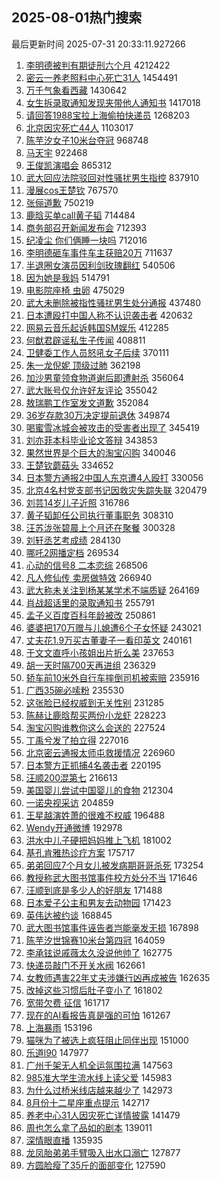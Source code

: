 ## 2025-08-01热门搜索 
最后更新时间 2025-07-31 20:33:11.927266 
1. [李明德被判有期徒刑六个月](https://s.weibo.com/weibo?q=%23%E6%9D%8E%E6%98%8E%E5%BE%B7%E8%A2%AB%E5%88%A4%E6%9C%89%E6%9C%9F%E5%BE%92%E5%88%91%E5%85%AD%E4%B8%AA%E6%9C%88%23&t=31&band_rank=1&Refer=top) 4212422
1. [密云一养老照料中心死亡31人](https://s.weibo.com/weibo?q=%23%E5%AF%86%E4%BA%91%E4%B8%80%E5%85%BB%E8%80%81%E7%85%A7%E6%96%99%E4%B8%AD%E5%BF%83%E6%AD%BB%E4%BA%A131%E4%BA%BA%23&t=31&band_rank=2&Refer=top) 1454491
1. [万千气象看西藏](https://s.weibo.com/weibo?q=%23%E4%B8%87%E5%8D%83%E6%B0%94%E8%B1%A1%E7%9C%8B%E8%A5%BF%E8%97%8F%23&t=31&band_rank=3&Refer=top) 1430642
1. [女生拆录取通知发现夹带他人通知书](https://s.weibo.com/weibo?q=%23%E5%A5%B3%E7%94%9F%E6%8B%86%E5%BD%95%E5%8F%96%E9%80%9A%E7%9F%A5%E5%8F%91%E7%8E%B0%E5%A4%B9%E5%B8%A6%E4%BB%96%E4%BA%BA%E9%80%9A%E7%9F%A5%E4%B9%A6%23&t=31&band_rank=4&Refer=top) 1417018
1. [请回答1988宝拉上海偷拍快递员](https://s.weibo.com/weibo?q=%23%E8%AF%B7%E5%9B%9E%E7%AD%941988%E5%AE%9D%E6%8B%89%E4%B8%8A%E6%B5%B7%E5%81%B7%E6%8B%8D%E5%BF%AB%E9%80%92%E5%91%98%23&t=31&band_rank=1&Refer=top) 1268203
1. [北京因灾死亡44人](https://s.weibo.com/weibo?q=%23%E5%8C%97%E4%BA%AC%E5%9B%A0%E7%81%BE%E6%AD%BB%E4%BA%A144%E4%BA%BA%23&t=31&band_rank=5&Refer=top) 1103017
1. [陈芋汐女子10米台夺冠](https://s.weibo.com/weibo?q=%23%E9%99%88%E8%8A%8B%E6%B1%90%E5%A5%B3%E5%AD%9010%E7%B1%B3%E5%8F%B0%E5%A4%BA%E5%86%A0%23&t=31&band_rank=2&Refer=top) 968748
1. [马天宇](https://s.weibo.com/weibo?q=%E9%A9%AC%E5%A4%A9%E5%AE%87&t=31&band_rank=6&Refer=top) 922468
1. [王俊凯演唱会](https://s.weibo.com/weibo?q=%23%E7%8E%8B%E4%BF%8A%E5%87%AF%E6%BC%94%E5%94%B1%E4%BC%9A%23&t=31&band_rank=7&Refer=top) 865312
1. [武大回应法院驳回对性骚扰男生指控](https://s.weibo.com/weibo?q=%23%E6%AD%A6%E5%A4%A7%E5%9B%9E%E5%BA%94%E6%B3%95%E9%99%A2%E9%A9%B3%E5%9B%9E%E5%AF%B9%E6%80%A7%E9%AA%9A%E6%89%B0%E7%94%B7%E7%94%9F%E6%8C%87%E6%8E%A7%23&t=31&band_rank=4&Refer=top) 837910
1. [漫展cos王楚钦](https://s.weibo.com/weibo?q=%E6%BC%AB%E5%B1%95cos%E7%8E%8B%E6%A5%9A%E9%92%A6&t=31&band_rank=8&Refer=top) 767570
1. [张俪道歉](https://s.weibo.com/weibo?q=%23%E5%BC%A0%E4%BF%AA%E9%81%93%E6%AD%89%23&t=31&band_rank=5&Refer=top) 750219
1. [鹿晗买单call黄子韬](https://s.weibo.com/weibo?q=%23%E9%B9%BF%E6%99%97%E4%B9%B0%E5%8D%95call%E9%BB%84%E5%AD%90%E9%9F%AC%23&t=31&band_rank=9&Refer=top) 714484
1. [商务部召开新闻发布会](https://s.weibo.com/weibo?q=%23%E5%95%86%E5%8A%A1%E9%83%A8%E5%8F%AC%E5%BC%80%E6%96%B0%E9%97%BB%E5%8F%91%E5%B8%83%E4%BC%9A%23&t=31&band_rank=10&Refer=top) 712393
1. [纪凌尘 你们俩睡一块吗](https://s.weibo.com/weibo?q=%E7%BA%AA%E5%87%8C%E5%B0%98%20%E4%BD%A0%E4%BB%AC%E4%BF%A9%E7%9D%A1%E4%B8%80%E5%9D%97%E5%90%97&t=31&band_rank=11&Refer=top) 712016
1. [李明德砸车事件车主获赔20万](https://s.weibo.com/weibo?q=%23%E6%9D%8E%E6%98%8E%E5%BE%B7%E7%A0%B8%E8%BD%A6%E4%BA%8B%E4%BB%B6%E8%BD%A6%E4%B8%BB%E8%8E%B7%E8%B5%9420%E4%B8%87%23&t=31&band_rank=12&Refer=top) 711637
1. [半退圈女演员因利剑玫瑰翻红](https://s.weibo.com/weibo?q=%E5%8D%8A%E9%80%80%E5%9C%88%E5%A5%B3%E6%BC%94%E5%91%98%E5%9B%A0%E5%88%A9%E5%89%91%E7%8E%AB%E7%91%B0%E7%BF%BB%E7%BA%A2&t=31&band_rank=13&Refer=top) 540506
1. [因为她是我妈](https://s.weibo.com/weibo?q=%23%E5%9B%A0%E4%B8%BA%E5%A5%B9%E6%98%AF%E6%88%91%E5%A6%88%23&t=31&band_rank=50&Refer=top) 514791
1. [电影院座椅 虫卵](https://s.weibo.com/weibo?q=%E7%94%B5%E5%BD%B1%E9%99%A2%E5%BA%A7%E6%A4%85%20%E8%99%AB%E5%8D%B5&t=31&band_rank=14&Refer=top) 475029
1. [武大未删除被指性骚扰男生处分通报](https://s.weibo.com/weibo?q=%23%E6%AD%A6%E5%A4%A7%E6%9C%AA%E5%88%A0%E9%99%A4%E8%A2%AB%E6%8C%87%E6%80%A7%E9%AA%9A%E6%89%B0%E7%94%B7%E7%94%9F%E5%A4%84%E5%88%86%E9%80%9A%E6%8A%A5%23&t=31&band_rank=7&Refer=top) 437480
1. [日本遭殴打中国人称不认识袭击者](https://s.weibo.com/weibo?q=%23%E6%97%A5%E6%9C%AC%E9%81%AD%E6%AE%B4%E6%89%93%E4%B8%AD%E5%9B%BD%E4%BA%BA%E7%A7%B0%E4%B8%8D%E8%AE%A4%E8%AF%86%E8%A2%AD%E5%87%BB%E8%80%85%23&t=31&band_rank=15&Refer=top) 420632
1. [网易云音乐起诉韩国SM娱乐](https://s.weibo.com/weibo?q=%23%E7%BD%91%E6%98%93%E4%BA%91%E9%9F%B3%E4%B9%90%E8%B5%B7%E8%AF%89%E9%9F%A9%E5%9B%BDSM%E5%A8%B1%E4%B9%90%23&t=31&band_rank=16&Refer=top) 412285
1. [何猷君辟谣私生子传闻](https://s.weibo.com/weibo?q=%23%E4%BD%95%E7%8C%B7%E5%90%9B%E8%BE%9F%E8%B0%A3%E7%A7%81%E7%94%9F%E5%AD%90%E4%BC%A0%E9%97%BB%23&t=31&band_rank=17&Refer=top) 408811
1. [卫健委工作人员怒吼女子后续](https://s.weibo.com/weibo?q=%23%E5%8D%AB%E5%81%A5%E5%A7%94%E5%B7%A5%E4%BD%9C%E4%BA%BA%E5%91%98%E6%80%92%E5%90%BC%E5%A5%B3%E5%AD%90%E5%90%8E%E7%BB%AD%23&t=31&band_rank=18&Refer=top) 370111
1. [朱一龙倪妮 顶级过肺](https://s.weibo.com/weibo?q=%E6%9C%B1%E4%B8%80%E9%BE%99%E5%80%AA%E5%A6%AE%20%E9%A1%B6%E7%BA%A7%E8%BF%87%E8%82%BA&t=31&band_rank=8&Refer=top) 362198
1. [加沙男童领食物道谢后即遭射杀](https://s.weibo.com/weibo?q=%23%E5%8A%A0%E6%B2%99%E7%94%B7%E7%AB%A5%E9%A2%86%E9%A3%9F%E7%89%A9%E9%81%93%E8%B0%A2%E5%90%8E%E5%8D%B3%E9%81%AD%E5%B0%84%E6%9D%80%23&t=31&band_rank=9&Refer=top) 356064
1. [武大账号仅允许好友评论](https://s.weibo.com/weibo?q=%23%E6%AD%A6%E5%A4%A7%E8%B4%A6%E5%8F%B7%E4%BB%85%E5%85%81%E8%AE%B8%E5%A5%BD%E5%8F%8B%E8%AF%84%E8%AE%BA%23&t=31&band_rank=10&Refer=top) 355042
1. [敖瑞鹏工作室发文道歉](https://s.weibo.com/weibo?q=%23%E6%95%96%E7%91%9E%E9%B9%8F%E5%B7%A5%E4%BD%9C%E5%AE%A4%E5%8F%91%E6%96%87%E9%81%93%E6%AD%89%23&t=31&band_rank=11&Refer=top) 352084
1. [36岁存款30万决定提前退休](https://s.weibo.com/weibo?q=36%E5%B2%81%E5%AD%98%E6%AC%BE30%E4%B8%87%E5%86%B3%E5%AE%9A%E6%8F%90%E5%89%8D%E9%80%80%E4%BC%91&t=31&band_rank=12&Refer=top) 349874
1. [喝蜜雪冰城会被攻击的受害者出现了](https://s.weibo.com/weibo?q=%E5%96%9D%E8%9C%9C%E9%9B%AA%E5%86%B0%E5%9F%8E%E4%BC%9A%E8%A2%AB%E6%94%BB%E5%87%BB%E7%9A%84%E5%8F%97%E5%AE%B3%E8%80%85%E5%87%BA%E7%8E%B0%E4%BA%86&t=31&band_rank=13&Refer=top) 345419
1. [刘亦菲本科毕业论文答辩](https://s.weibo.com/weibo?q=%E5%88%98%E4%BA%A6%E8%8F%B2%E6%9C%AC%E7%A7%91%E6%AF%95%E4%B8%9A%E8%AE%BA%E6%96%87%E7%AD%94%E8%BE%A9&t=31&band_rank=14&Refer=top) 343853
1. [果然世界是个巨大的淘宝闪购](https://s.weibo.com/weibo?q=%23%E6%9E%9C%E7%84%B6%E4%B8%96%E7%95%8C%E6%98%AF%E4%B8%AA%E5%B7%A8%E5%A4%A7%E7%9A%84%E6%B7%98%E5%AE%9D%E9%97%AA%E8%B4%AD%23&t=31&band_rank=15&Refer=top) 340046
1. [王楚钦蘑菇头](https://s.weibo.com/weibo?q=%E7%8E%8B%E6%A5%9A%E9%92%A6%E8%98%91%E8%8F%87%E5%A4%B4&t=31&band_rank=17&Refer=top) 334652
1. [日本警方通报2中国人东京遭4人殴打](https://s.weibo.com/weibo?q=%23%E6%97%A5%E6%9C%AC%E8%AD%A6%E6%96%B9%E9%80%9A%E6%8A%A52%E4%B8%AD%E5%9B%BD%E4%BA%BA%E4%B8%9C%E4%BA%AC%E9%81%AD4%E4%BA%BA%E6%AE%B4%E6%89%93%23&t=31&band_rank=19&Refer=top) 330056
1. [北京4名村党支部书记因救灾失踪失联](https://s.weibo.com/weibo?q=%23%E5%8C%97%E4%BA%AC4%E5%90%8D%E6%9D%91%E5%85%9A%E6%94%AF%E9%83%A8%E4%B9%A6%E8%AE%B0%E5%9B%A0%E6%95%91%E7%81%BE%E5%A4%B1%E8%B8%AA%E5%A4%B1%E8%81%94%23&t=31&band_rank=20&Refer=top) 320479
1. [刘芸14岁儿子近照](https://s.weibo.com/weibo?q=%23%E5%88%98%E8%8A%B814%E5%B2%81%E5%84%BF%E5%AD%90%E8%BF%91%E7%85%A7%23&t=31&band_rank=21&Refer=top) 316786
1. [黄子韬卸任公司执行董事职务](https://s.weibo.com/weibo?q=%23%E9%BB%84%E5%AD%90%E9%9F%AC%E5%8D%B8%E4%BB%BB%E5%85%AC%E5%8F%B8%E6%89%A7%E8%A1%8C%E8%91%A3%E4%BA%8B%E8%81%8C%E5%8A%A1%23&t=31&band_rank=18&Refer=top) 308310
1. [汪苏泷张碧晨上个月还在聚餐](https://s.weibo.com/weibo?q=%23%E6%B1%AA%E8%8B%8F%E6%B3%B7%E5%BC%A0%E7%A2%A7%E6%99%A8%E4%B8%8A%E4%B8%AA%E6%9C%88%E8%BF%98%E5%9C%A8%E8%81%9A%E9%A4%90%23&t=31&band_rank=22&Refer=top) 300328
1. [刘轩丞艺考成绩](https://s.weibo.com/weibo?q=%23%E5%88%98%E8%BD%A9%E4%B8%9E%E8%89%BA%E8%80%83%E6%88%90%E7%BB%A9%23&t=31&band_rank=19&Refer=top) 284130
1. [哪吒2网播定档](https://s.weibo.com/weibo?q=%23%E5%93%AA%E5%90%922%E7%BD%91%E6%92%AD%E5%AE%9A%E6%A1%A3%23&t=31&band_rank=23&Refer=top) 269534
1. [心动的信号8 二本恋综](https://s.weibo.com/weibo?q=%E5%BF%83%E5%8A%A8%E7%9A%84%E4%BF%A1%E5%8F%B78%20%E4%BA%8C%E6%9C%AC%E6%81%8B%E7%BB%BC&t=31&band_rank=24&Refer=top) 268506
1. [凡人修仙传 卖房做特效](https://s.weibo.com/weibo?q=%E5%87%A1%E4%BA%BA%E4%BF%AE%E4%BB%99%E4%BC%A0%20%E5%8D%96%E6%88%BF%E5%81%9A%E7%89%B9%E6%95%88&t=31&band_rank=24&Refer=top) 266940
1. [武大称未关注到杨某某学术不端质疑](https://s.weibo.com/weibo?q=%23%E6%AD%A6%E5%A4%A7%E7%A7%B0%E6%9C%AA%E5%85%B3%E6%B3%A8%E5%88%B0%E6%9D%A8%E6%9F%90%E6%9F%90%E5%AD%A6%E6%9C%AF%E4%B8%8D%E7%AB%AF%E8%B4%A8%E7%96%91%23&t=31&band_rank=25&Refer=top) 264169
1. [肖战超话里的录取通知书](https://s.weibo.com/weibo?q=%E8%82%96%E6%88%98%E8%B6%85%E8%AF%9D%E9%87%8C%E7%9A%84%E5%BD%95%E5%8F%96%E9%80%9A%E7%9F%A5%E4%B9%A6&t=31&band_rank=26&Refer=top) 255791
1. [孟子义百度百科年龄被改](https://s.weibo.com/weibo?q=%23%E5%AD%9F%E5%AD%90%E4%B9%89%E7%99%BE%E5%BA%A6%E7%99%BE%E7%A7%91%E5%B9%B4%E9%BE%84%E8%A2%AB%E6%94%B9%23&t=31&band_rank=26&Refer=top) 250861
1. [婆婆把170万赠与儿媳遭6个子女怀疑](https://s.weibo.com/weibo?q=%23%E5%A9%86%E5%A9%86%E6%8A%8A170%E4%B8%87%E8%B5%A0%E4%B8%8E%E5%84%BF%E5%AA%B3%E9%81%AD6%E4%B8%AA%E5%AD%90%E5%A5%B3%E6%80%80%E7%96%91%23&t=31&band_rank=27&Refer=top) 243021
1. [丈夫花1.9万买古董妻子一看印英文](https://s.weibo.com/weibo?q=%23%E4%B8%88%E5%A4%AB%E8%8A%B11.9%E4%B8%87%E4%B9%B0%E5%8F%A4%E8%91%A3%E5%A6%BB%E5%AD%90%E4%B8%80%E7%9C%8B%E5%8D%B0%E8%8B%B1%E6%96%87%23&t=31&band_rank=29&Refer=top) 240161
1. [于文文直呼小孩姐出片折么美](https://s.weibo.com/weibo?q=%23%E4%BA%8E%E6%96%87%E6%96%87%E7%9B%B4%E5%91%BC%E5%B0%8F%E5%AD%A9%E5%A7%90%E5%87%BA%E7%89%87%E6%8A%98%E4%B9%88%E7%BE%8E%23&t=31&band_rank=30&Refer=top) 237653
1. [胡一天时隔700天再进组](https://s.weibo.com/weibo?q=%23%E8%83%A1%E4%B8%80%E5%A4%A9%E6%97%B6%E9%9A%94700%E5%A4%A9%E5%86%8D%E8%BF%9B%E7%BB%84%23&t=31&band_rank=27&Refer=top) 236329
1. [轿车前10米外自行车摔倒司机被索赔](https://s.weibo.com/weibo?q=%23%E8%BD%BF%E8%BD%A6%E5%89%8D10%E7%B1%B3%E5%A4%96%E8%87%AA%E8%A1%8C%E8%BD%A6%E6%91%94%E5%80%92%E5%8F%B8%E6%9C%BA%E8%A2%AB%E7%B4%A2%E8%B5%94%23&t=31&band_rank=31&Refer=top) 235916
1. [广西35碗必嗦粉](https://s.weibo.com/weibo?q=%E5%B9%BF%E8%A5%BF35%E7%A2%97%E5%BF%85%E5%97%A6%E7%B2%89&t=31&band_rank=32&Refer=top) 235530
1. [这张脸已经权威到无关性别](https://s.weibo.com/weibo?q=%E8%BF%99%E5%BC%A0%E8%84%B8%E5%B7%B2%E7%BB%8F%E6%9D%83%E5%A8%81%E5%88%B0%E6%97%A0%E5%85%B3%E6%80%A7%E5%88%AB&t=31&band_rank=28&Refer=top) 231285
1. [陈赫让鹿晗帮买两份小龙虾](https://s.weibo.com/weibo?q=%23%E9%99%88%E8%B5%AB%E8%AE%A9%E9%B9%BF%E6%99%97%E5%B8%AE%E4%B9%B0%E4%B8%A4%E4%BB%BD%E5%B0%8F%E9%BE%99%E8%99%BE%23&t=31&band_rank=29&Refer=top) 228223
1. [淘宝闪购谁教你这么会送的](https://s.weibo.com/weibo?q=%23%E6%B7%98%E5%AE%9D%E9%97%AA%E8%B4%AD%E8%B0%81%E6%95%99%E4%BD%A0%E8%BF%99%E4%B9%88%E4%BC%9A%E9%80%81%E7%9A%84%23&t=31&band_rank=30&Refer=top) 227524
1. [丁禹兮发了拍立得](https://s.weibo.com/weibo?q=%23%E4%B8%81%E7%A6%B9%E5%85%AE%E5%8F%91%E4%BA%86%E6%8B%8D%E7%AB%8B%E5%BE%97%23&t=31&band_rank=31&Refer=top) 227016
1. [北京密云通报太师屯救援情况](https://s.weibo.com/weibo?q=%23%E5%8C%97%E4%BA%AC%E5%AF%86%E4%BA%91%E9%80%9A%E6%8A%A5%E5%A4%AA%E5%B8%88%E5%B1%AF%E6%95%91%E6%8F%B4%E6%83%85%E5%86%B5%23&t=31&band_rank=32&Refer=top) 226960
1. [日本警方正抓捕4名袭击者](https://s.weibo.com/weibo?q=%23%E6%97%A5%E6%9C%AC%E8%AD%A6%E6%96%B9%E6%AD%A3%E6%8A%93%E6%8D%954%E5%90%8D%E8%A2%AD%E5%87%BB%E8%80%85%23&t=31&band_rank=33&Refer=top) 220195
1. [汪顺200混第七](https://s.weibo.com/weibo?q=%23%E6%B1%AA%E9%A1%BA200%E6%B7%B7%E7%AC%AC%E4%B8%83%23&t=31&band_rank=33&Refer=top) 216613
1. [美国婴儿尝试中国婴儿的食物](https://s.weibo.com/weibo?q=%E7%BE%8E%E5%9B%BD%E5%A9%B4%E5%84%BF%E5%B0%9D%E8%AF%95%E4%B8%AD%E5%9B%BD%E5%A9%B4%E5%84%BF%E7%9A%84%E9%A3%9F%E7%89%A9&t=31&band_rank=34&Refer=top) 212304
1. [一诺央视采访](https://s.weibo.com/weibo?q=%23%E4%B8%80%E8%AF%BA%E5%A4%AE%E8%A7%86%E9%87%87%E8%AE%BF%23&t=31&band_rank=34&Refer=top) 204859
1. [王星越演姓萧的很难不权威](https://s.weibo.com/weibo?q=%E7%8E%8B%E6%98%9F%E8%B6%8A%E6%BC%94%E5%A7%93%E8%90%A7%E7%9A%84%E5%BE%88%E9%9A%BE%E4%B8%8D%E6%9D%83%E5%A8%81&t=31&band_rank=35&Refer=top) 196488
1. [Wendy开通微博](https://s.weibo.com/weibo?q=%23Wendy%E5%BC%80%E9%80%9A%E5%BE%AE%E5%8D%9A%23&t=31&band_rank=36&Refer=top) 192978
1. [洪水中儿子硬把妈妈推上飞机](https://s.weibo.com/weibo?q=%23%E6%B4%AA%E6%B0%B4%E4%B8%AD%E5%84%BF%E5%AD%90%E7%A1%AC%E6%8A%8A%E5%A6%88%E5%A6%88%E6%8E%A8%E4%B8%8A%E9%A3%9E%E6%9C%BA%23&t=31&band_rank=37&Refer=top) 181002
1. [基孔肯雅热诊疗方案](https://s.weibo.com/weibo?q=%23%E5%9F%BA%E5%AD%94%E8%82%AF%E9%9B%85%E7%83%AD%E8%AF%8A%E7%96%97%E6%96%B9%E6%A1%88%23&t=31&band_rank=38&Refer=top) 175717
1. [弟弟回应7个月女儿被发病期哥哥杀死](https://s.weibo.com/weibo?q=%23%E5%BC%9F%E5%BC%9F%E5%9B%9E%E5%BA%947%E4%B8%AA%E6%9C%88%E5%A5%B3%E5%84%BF%E8%A2%AB%E5%8F%91%E7%97%85%E6%9C%9F%E5%93%A5%E5%93%A5%E6%9D%80%E6%AD%BB%23&t=31&band_rank=35&Refer=top) 173254
1. [教授称武大图书馆事件校方处分不当](https://s.weibo.com/weibo?q=%23%E6%95%99%E6%8E%88%E7%A7%B0%E6%AD%A6%E5%A4%A7%E5%9B%BE%E4%B9%A6%E9%A6%86%E4%BA%8B%E4%BB%B6%E6%A0%A1%E6%96%B9%E5%A4%84%E5%88%86%E4%B8%8D%E5%BD%93%23&t=31&band_rank=39&Refer=top) 171646
1. [汪顺到底是多少人的好朋友](https://s.weibo.com/weibo?q=%E6%B1%AA%E9%A1%BA%E5%88%B0%E5%BA%95%E6%98%AF%E5%A4%9A%E5%B0%91%E4%BA%BA%E7%9A%84%E5%A5%BD%E6%9C%8B%E5%8F%8B&t=31&band_rank=40&Refer=top) 171488
1. [日本爱子公主和男友去动物园](https://s.weibo.com/weibo?q=%E6%97%A5%E6%9C%AC%E7%88%B1%E5%AD%90%E5%85%AC%E4%B8%BB%E5%92%8C%E7%94%B7%E5%8F%8B%E5%8E%BB%E5%8A%A8%E7%89%A9%E5%9B%AD&t=31&band_rank=41&Refer=top) 171423
1. [英伟达被约谈](https://s.weibo.com/weibo?q=%23%E8%8B%B1%E4%BC%9F%E8%BE%BE%E8%A2%AB%E7%BA%A6%E8%B0%88%23&t=31&band_rank=42&Refer=top) 168845
1. [武大图书馆事件诬告者岂能毫发无损](https://s.weibo.com/weibo?q=%23%E6%AD%A6%E5%A4%A7%E5%9B%BE%E4%B9%A6%E9%A6%86%E4%BA%8B%E4%BB%B6%E8%AF%AC%E5%91%8A%E8%80%85%E5%B2%82%E8%83%BD%E6%AF%AB%E5%8F%91%E6%97%A0%E6%8D%9F%23&t=31&band_rank=36&Refer=top) 167898
1. [陈芋汐世锦赛10米台第四冠](https://s.weibo.com/weibo?q=%23%E9%99%88%E8%8A%8B%E6%B1%90%E4%B8%96%E9%94%A6%E8%B5%9B10%E7%B1%B3%E5%8F%B0%E7%AC%AC%E5%9B%9B%E5%86%A0%23&t=31&band_rank=37&Refer=top) 164059
1. [李承铉说戚薇太久没说他帅了](https://s.weibo.com/weibo?q=%E6%9D%8E%E6%89%BF%E9%93%89%E8%AF%B4%E6%88%9A%E8%96%87%E5%A4%AA%E4%B9%85%E6%B2%A1%E8%AF%B4%E4%BB%96%E5%B8%85%E4%BA%86&t=31&band_rank=43&Refer=top) 162775
1. [快递员敲门不开关水阀](https://s.weibo.com/weibo?q=%E5%BF%AB%E9%80%92%E5%91%98%E6%95%B2%E9%97%A8%E4%B8%8D%E5%BC%80%E5%85%B3%E6%B0%B4%E9%98%80&t=31&band_rank=44&Refer=top) 162661
1. [女教师遇害22年丈夫涉嫌行凶再成被告](https://s.weibo.com/weibo?q=%23%E5%A5%B3%E6%95%99%E5%B8%88%E9%81%87%E5%AE%B322%E5%B9%B4%E4%B8%88%E5%A4%AB%E6%B6%89%E5%AB%8C%E8%A1%8C%E5%87%B6%E5%86%8D%E6%88%90%E8%A2%AB%E5%91%8A%23&t=31&band_rank=38&Refer=top) 162635
1. [改掉这些习惯后肚子变小了](https://s.weibo.com/weibo?q=%23%E6%94%B9%E6%8E%89%E8%BF%99%E4%BA%9B%E4%B9%A0%E6%83%AF%E5%90%8E%E8%82%9A%E5%AD%90%E5%8F%98%E5%B0%8F%E4%BA%86%23&t=31&band_rank=40&Refer=top) 161802
1. [宽带欠费 征信](https://s.weibo.com/weibo?q=%E5%AE%BD%E5%B8%A6%E6%AC%A0%E8%B4%B9%20%E5%BE%81%E4%BF%A1&t=31&band_rank=41&Refer=top) 161717
1. [现在的AI看报告真是强的可怕](https://s.weibo.com/weibo?q=%E7%8E%B0%E5%9C%A8%E7%9A%84AI%E7%9C%8B%E6%8A%A5%E5%91%8A%E7%9C%9F%E6%98%AF%E5%BC%BA%E7%9A%84%E5%8F%AF%E6%80%95&t=31&band_rank=42&Refer=top) 161267
1. [上海暴雨](https://s.weibo.com/weibo?q=%E4%B8%8A%E6%B5%B7%E6%9A%B4%E9%9B%A8&t=31&band_rank=43&Refer=top) 153196
1. [猫咪为了被选上疯狂阻止同伴出现](https://s.weibo.com/weibo?q=%E7%8C%AB%E5%92%AA%E4%B8%BA%E4%BA%86%E8%A2%AB%E9%80%89%E4%B8%8A%E7%96%AF%E7%8B%82%E9%98%BB%E6%AD%A2%E5%90%8C%E4%BC%B4%E5%87%BA%E7%8E%B0&t=31&band_rank=45&Refer=top) 151000
1. [乐道l90](https://s.weibo.com/weibo?q=%E4%B9%90%E9%81%93l90&t=31&band_rank=44&Refer=top) 147977
1. [广州千架无人机全运氛围拉满](https://s.weibo.com/weibo?q=%23%E5%B9%BF%E5%B7%9E%E5%8D%83%E6%9E%B6%E6%97%A0%E4%BA%BA%E6%9C%BA%E5%85%A8%E8%BF%90%E6%B0%9B%E5%9B%B4%E6%8B%89%E6%BB%A1%23&t=31&band_rank=45&Refer=top) 147563
1. [985准大学生流水线上读父爱](https://s.weibo.com/weibo?q=%23985%E5%87%86%E5%A4%A7%E5%AD%A6%E7%94%9F%E6%B5%81%E6%B0%B4%E7%BA%BF%E4%B8%8A%E8%AF%BB%E7%88%B6%E7%88%B1%23&t=31&band_rank=46&Refer=top) 145983
1. [为什么过桥米线店越来越少了](https://s.weibo.com/weibo?q=%E4%B8%BA%E4%BB%80%E4%B9%88%E8%BF%87%E6%A1%A5%E7%B1%B3%E7%BA%BF%E5%BA%97%E8%B6%8A%E6%9D%A5%E8%B6%8A%E5%B0%91%E4%BA%86&t=31&band_rank=46&Refer=top) 142973
1. [8月份十二星座重点提示](https://s.weibo.com/weibo?q=%238%E6%9C%88%E4%BB%BD%E5%8D%81%E4%BA%8C%E6%98%9F%E5%BA%A7%E9%87%8D%E7%82%B9%E6%8F%90%E7%A4%BA%23&t=31&band_rank=47&Refer=top) 142717
1. [养老中心31人因灾死亡详情披露](https://s.weibo.com/weibo?q=%23%E5%85%BB%E8%80%81%E4%B8%AD%E5%BF%8331%E4%BA%BA%E5%9B%A0%E7%81%BE%E6%AD%BB%E4%BA%A1%E8%AF%A6%E6%83%85%E6%8A%AB%E9%9C%B2%23&t=31&band_rank=48&Refer=top) 141479
1. [周也怎么拿了品如的剧本](https://s.weibo.com/weibo?q=%E5%91%A8%E4%B9%9F%E6%80%8E%E4%B9%88%E6%8B%BF%E4%BA%86%E5%93%81%E5%A6%82%E7%9A%84%E5%89%A7%E6%9C%AC&t=31&band_rank=47&Refer=top) 139011
1. [深情眼直播](https://s.weibo.com/weibo?q=%E6%B7%B1%E6%83%85%E7%9C%BC%E7%9B%B4%E6%92%AD&t=31&band_rank=50&Refer=top) 135935
1. [龙凤胎弟弟手臂吸入出水口溺亡](https://s.weibo.com/weibo?q=%23%E9%BE%99%E5%87%A4%E8%83%8E%E5%BC%9F%E5%BC%9F%E6%89%8B%E8%87%82%E5%90%B8%E5%85%A5%E5%87%BA%E6%B0%B4%E5%8F%A3%E6%BA%BA%E4%BA%A1%23&t=31&band_rank=48&Refer=top) 127877
1. [方圆脸瘦了35斤的面部变化](https://s.weibo.com/weibo?q=%E6%96%B9%E5%9C%86%E8%84%B8%E7%98%A6%E4%BA%8635%E6%96%A4%E7%9A%84%E9%9D%A2%E9%83%A8%E5%8F%98%E5%8C%96&t=31&band_rank=49&Refer=top) 127590
